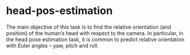 # head-pos-estimation

The main objective of this task is to find the relative orientation (and position) of the human’s head with respect to the camera. 
In particular, in the head pose estimation task, it is common to predict relative orientation with Euler angles – yaw, pitch and roll.
